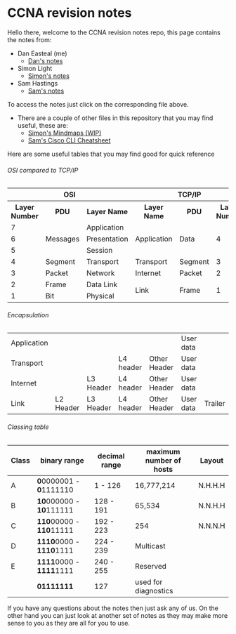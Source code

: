 # CCNA revision notes

Hello there, welcome to the CCNA revision notes repo, this page contains the notes from:

* Dan Easteal (me)
	* [Dan's notes](https://github.com/446163/CCNA/blob/master/ccnaDan.md)
* Simon Light
	* [Simon's notes](https://github.com/446163/CCNA/blob/master/CCNASimon.md)
* Sam Hastings
	* [Sam's notes](https://github.com/446163/CCNA/blob/master/CCNA_Sam.md)

To access the notes just click on the corresponding file above. 

* There are a couple of other files in this repository that you may find useful, these are:
	* [Simon's Mindmaps (WIP)](https://github.com/446163/CCNA/tree/master/Mind%20Maps)
	* [Sam's Cisco CLI Cheatsheet](https://github.com/446163/CCNA/blob/master/Cisco%20CLI%20Cheat%20Sheet.pdf)

Here are some useful tables that you may find good for quick reference 

###### OSI compared to TCP/IP 
<table>
	<tr>
	<th colspan="3"> OSI </th>
	<th colspan="3"> TCP/IP </th>
  </tr>
  <tr>
    <th>Layer Number</th>
    <th>PDU</th>
    <th>Layer Name</th>
    <th>Layer Name</th>
    <th>PDU</th>
    <th>Layer Number</th>
  </tr>
  <tr>
    <td>7</td>
    <td rowspan="3">Messages</td>
    <td>Application</td>
    <td rowspan="3">Application</td>
    <td rowspan="3">Data</td>
    <td rowspan="3">4</td>
  </tr>
  <tr>
    <td>6</td>
    <td>Presentation</td>
  </tr>
  <tr>
    <td>5</td>
  	<td>Session</td>
  </tr>
  <tr>
    <td>4</td>
    <td>Segment</td>
  	<td>Transport</td>
  	<td>Transport</td>
    <td>Segment</td>
    <td>3</td>
  </tr>
  <tr>
    <td>3</td>
    <td>Packet</t>
  	<td>Network</td>
  	<td>Internet</td>
    <td>Packet</t>
    <td>2</t>
  </tr>
  <tr>
    <td>2</td>
    <td>Frame</td>
  	<td>Data Link</td>
    <td rowspan="2">Link</td>
    <td rowspan="2">Frame</td>
    <td rowspan="2">1</td>
  </tr>
  <tr>
    <td>1</td>
    <td>Bit</td>
  	<td>Physical</td>
  </tr>
</table>

###### Encapsulation

<table>
<tr>
	<td >Application</td>		
	<td colspan="4" ></td>		
	<td>User data</td>		
	<td rowspan="3"> </td>
</tr>
<tr>
	<td> Transport </td>
	<td colspan="2"> </td>
	<td> L4 header </td>
	<td> Other Header</td>
	<td> User data </td>

</tr>
<tr>
	<td> Internet </td>
	<td></td>
	<td> L3 Header
	<td> L4 header </td>
	<td> Other Header</td>
	<td> User data </td>
</tr>
<tr>
	<td> Link </td>
	<td> L2 Header
	<td> L3 Header
	<td> L4 header </td>
	<td> Other Header</td>
	<td> User data </td>
	<td> Trailer </td>
</tr>
</table>

###### Classing table

|Class|binary range|decimal range|maximum number of hosts|Layout
|-|-|-|-|-|
|A|**0**0000001 - **0**1111110|1 - 126| 16,777,214|N.H.H.H
|B|**10**000000 - **10**111111|128 - 191| 65,534|N.N.H.H
|C|**110**00000 - **110**11111|192 - 223| 254|N.N.N.H
|D|**1110**0000 - **1110**1111|224 - 239| Multicast |
|E|**1111**0000 - **1111**1111|240 - 255| Reserved |
| | **01111111** | 127 | used for diagnostics



If you have any questions about the notes then just ask any of us. On the other hand you can just look at another set of notes as they may make more sense to you as they are all for you to use. 


